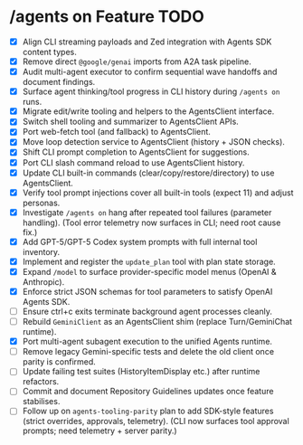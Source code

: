 # /agents on Feature TODO

- [x] Align CLI streaming payloads and Zed integration with Agents SDK content types.
- [x] Remove direct `@google/genai` imports from A2A task pipeline.
- [x] Audit multi-agent executor to confirm sequential wave handoffs and document findings.
- [x] Surface agent thinking/tool progress in CLI history during `/agents on` runs.
- [x] Migrate edit/write tooling and helpers to the AgentsClient interface.
- [x] Switch shell tooling and summarizer to AgentsClient APIs.
- [x] Port web-fetch tool (and fallback) to AgentsClient.
- [x] Move loop detection service to AgentsClient (history + JSON checks).
- [x] Shift CLI prompt completion to AgentsClient for suggestions.
- [x] Port CLI slash command reload to use AgentsClient history.
- [x] Update CLI built-in commands (clear/copy/restore/directory) to use AgentsClient.
- [x] Verify tool prompt injections cover all built-in tools (expect 11) and adjust personas.
- [x] Investigate `/agents on` hang after repeated tool failures (parameter handling). (Tool error telemetry now surfaces in CLI; need root cause fix.)
- [x] Add GPT-5/GPT-5 Codex system prompts with full internal tool inventory.
- [x] Implement and register the `update_plan` tool with plan state storage.
- [x] Expand `/model` to surface provider-specific model menus (OpenAI & Anthropic).
- [x] Enforce strict JSON schemas for tool parameters to satisfy OpenAI Agents SDK.
- [ ] Ensure ctrl+c exits terminate background agent processes cleanly.
- [ ] Rebuild `GeminiClient` as an AgentsClient shim (replace Turn/GeminiChat runtime).
- [x] Port multi-agent subagent execution to the unified Agents runtime.
- [ ] Remove legacy Gemini-specific tests and delete the old client once parity is confirmed.
- [ ] Update failing test suites (HistoryItemDisplay etc.) after runtime refactors.
- [ ] Commit and document Repository Guidelines updates once feature stabilises.
- [ ] Follow up on `agents-tooling-parity` plan to add SDK-style features (strict overrides, approvals, telemetry). (CLI now surfaces tool approval prompts; need telemetry + server parity.)
